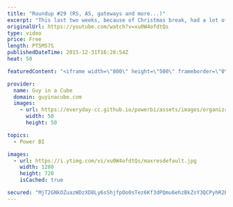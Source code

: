 ```yaml
---
title: "Roundup #29 (RS, AS, gateways and more...)"
excerpt: "This last two weeks, because of Christmas break, had a lot of items which included the CTP 3.2 release of Microsoft SQL Server, along with updates for the Power BI Gateway for enterprises. Also, a little fun with some Star Wars data in Power BI.  Introducing mobile reports and a brand-new web portal"
originalUrl: https://youtube.com/watch?v=xu0W4ofdtQs
type: video
price: Free
length: PT5M57S
publishedDateTime: 2015-12-31T16:28:54Z
heat: 50

featuredContent: "<iframe width=\"800\" height=\"500\" frameborder=\"0\" src=\"https://www.youtube.com/embed/xu0W4ofdtQs\" allow=\"accelerometer; autoplay; encrypted-media; gyroscope; picture-in-picture\" allowfullscreen></iframe>"

provider:
  name: Guy in a Cube
  domain: guyinacube.com
  images:
    - url: https://everyday-cc.github.io/powerbi/assets/images/organizations/guyinacube.com-50x50.jpg
      width: 50
      height: 50

topics:
  - Power BI

images:
  - url: https://i.ytimg.com/vi/xu0W4ofdtQs/maxresdefault.jpg
    width: 1280
    height: 720
    isCached: true

secured: "MjT2GNkOZuazWDzXD8Ly6sShjfpOo0sTez6Kf3dPQmu6ehzBkZsY3QCPyhR2B464VmffX0V+2P4kMD6OsjIuVy3TiGLd1sMXgbJLZAzbGj4x01bRe/ORZcDLDxUmWzd/FYF2ukQ3jTC+0StkgxBDbCwqXCwkJrbEwhh8bxN9L5YR80CTznG0xUwnRtXdB8K45pzVdoEjBZ1416dYm6mcNe0qq7Iba1WJM2AbPGXqthdB97ErVKP/rphZlWIckGuttUkw41NWZO6NBVemNFb6NaD2/bfTKGCKqMeSlhDh8abKLsh8l1Uw7VQCmUSIu6IrQvNykYkZhxa8C7V1NEmF2El46WAZDE/1gjYec6Apn9Y9vRMKjgSH5ESJuC20w3Vw9Gh1YzM863RmsJMLZ2IZsdr2z3cJBlOTkhCZvZSFBjY=;Qn+bfRtgcMCR35B/COe9Bg=="
---
```


